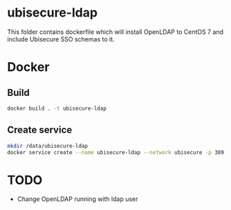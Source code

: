# ubisecure-ldap
This folder contains dockerfile which will install OpenLDAP to CentOS 7 and include Ubisecure SSO schemas to it.

# Docker
## Build
```bash
docker build . -t ubisecure-ldap
``` 

## Create service
```bash
mkdir /data/ubisecure-ldap
docker service create --name ubisecure-ldap --network ubisecure -p 389:389 --mount type=bind,source=/data/ubisecure-ldap,destination=/var/lib/openldap ubisecure-ldap
```

# TODO
* Change OpenLDAP running with ldap user